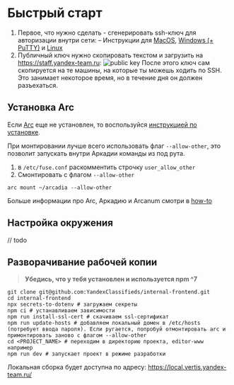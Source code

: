 # Быстрый старт
1. Первое, что нужно сделать - сгенерировать ssh-ключ для авторизации внутри сети:
   – Инструкции для [MacOS](https://wiki.yandex-team.ru/diy/macos/ssh/), [Windows (+ PuTTY)](https://wiki.yandex-team.ru/diy/windows/ssh/) и [Linux](https://wiki.yandex-team.ru/diy/linux/ssh/)
2. Публичный ключ нужно скопировать текстом и загрузить на https://staff.yandex-team.ru:
     ![public key](./images/quick-start-pubkey.png)
  После этого ключ сам скопируется на те машины, на которые ты можешь ходить по SSH. Это занимает некоторое время, но в течение дня он должен разъехаться.

## Установка Arc
Если [Arc](https://wiki.yandex-team.ru/verticals/frontend/arc-how-to/#chtotakoearc/arcadia/arcanumikaksjetimzhit) еще не установлен, то воспользуйся [инструкцией по установке](https://docs.yandex-team.ru/devtools/intro/quick-start-guide).

При монтировании лучше всего использовать флаг `--allow-other`, это позволит запускать внутри Аркадии команды из под рута.
1. в `/etc/fuse.conf` раскомментить строчку `user_allow_other`
2. Смонтировать с флагом `--allow-other`
```
arc mount ~/arcadia --allow-other
```

Больше информации про Arc, Аркадию и Arcanum смотри в [how-to](https://wiki.yandex-team.ru/verticals/frontend/arc-how-to/)

## Настройка окружения
// todo

## Разворачивание рабочей копии
> **Убедись, что у тебя установлен и используется npm ^7**

```
git clone git@github.com:YandexClassifieds/internal-frontend.git
cd internal-frontend
npx secrets-to-dotenv # загружаем секреты
npm ci # устанавливаем зависимости
npm run install-ssl-cert # скачиваем ssl-сертификат
npm run update-hosts # добавляем локальный домен в /etc/hosts (потребует ввода пароля). Если ругается, попробуй отмонтировать arc и примонтировать заново с флагом --allow-other
cd <PROJECT_NAME> # переходим в директорию проекта, editor-www например
npm run dev # запускает проект в режиме разработки
```

Локальная сборка будет доступна по адресу: https://local.vertis.yandex-team.ru/
